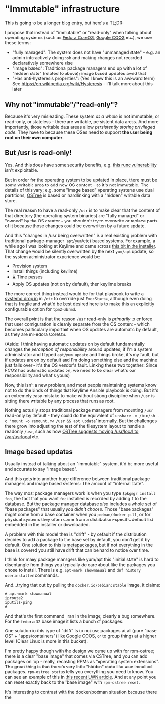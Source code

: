 # "Immutable" infrastructure

This is going to be a longer blog entry, but here's a TL;DR:

I propose that instead of "immutable" or "read-only" when talking about operating systems (such as [Fedora CoreOS](https://getfedora.org/en/coreos/), [Google COOS](https://cloud.google.com/container-optimized-os/docs) etc.), we use these terms:

 - "fully managed": The system does not have "unmanaged state" - e.g. an admin interactively doing `ssh` and making changes not recorded declaratively somewhere else
 - "image based": Traditional package managers end up with a lot of "hidden state" (related to above); image based updates avoid that
 - "Has anti-hysteresis properties": (Yes I know this is an awkward term) See https://en.wikipedia.org/wiki/Hysteresis - I'll talk more about this later

## Why not "immutable"/"read-only"?

Because it's very misleading.  These system *as a whole* is not immutable, or read-only, or stateless - there are writable, persistent data areas.  And more importantly, those writable data areas allow *persistently storing privileged code*.  They have to because these OSes need to support **the user being root on their own computer**.

## But /usr is read-only!

Yes.  And this does have some security benefits, e.g. [this runc vulnerability](https://kubernetes.io/blog/2019/02/11/runc-and-cve-2019-5736/) isn't exploitable.

But in order for the operating system to be updated in place, there must be *some* writable area to add new OS content - so it's not immutable.  The details of this vary; e.g. some "image based" operating systems use dual partitions, [OSTree](https://github.com/ostreedev/ostree) is based on hardlinking with a "hidden" writable data store.

The real reason to have a read-only `/usr` is to make clear that the content of that directory (the operating system binaries) are "fully managed" or "owned" by the OS creator - you shouldn't try to overwrite or replace parts of it because those changes could be overwritten by a future update.

And this "changes in /usr being overwritten" is a real existing problem with traditional package-manager (`apt`/`yum`/etc) based systems.  For example, a while ago I was looking at Keylime and came across [this bit in the installer](https://github.com/keylime/ansible-keylime-tpm-emulator/blob/3b482839708675d7fdf8c25323645d56b9b36152/roles/ansible-keylime-tpm20/tasks/ibm-tpm.yml#L46).  That change would be silently overwritten by the next `yum/apt` update, so the system administrator experience would be:

- Provision system
- Install things (including keylime)
- ⌛ Time passes
- Apply OS updates (not on by default), then keylime breaks
 
The more correct thing instead would be for that playbook to write a [systemd drop in](https://www.freedesktop.org/software/systemd/man/systemd.unit.html) in `/etc` to override just `ExecStart=`, although even doing that is fragile and what'd be best desired here is to make this an explicitly configurable option for `tpm2-abrmd`.

The overall point is that the reason `/usr` read-only is *primarily* to enforce that user configuration is cleanly separate from the OS content - which becomes particularly important when OS updates are automatic by default, as they are in Fedora CoreOS.

(Aside: I think having automatic updates on by default fundamentally changes the *perception of responsibility* around updates; if I'm a system administrator and I typed `apt/yum update` and things broke, it's my fault, but if updates are on by default and I'm doing something else and the machine just falls over - it's the OS vendor's fault.  Linking these two together: Since FCOS has automatic updates on, we need to be clear what's our responsibility and what's yours)

Now, this isn't a new problem, and most people maintaining systems know not to do the kinds of things that Keylime Ansible playbook is doing.  But it's an extremely easy mistake to make without strong discipline when `/usr` is sitting there writable by any process that runs as root.

Nothing actually stops traditional package managers from mounting `/usr` read-only by default - they could do the equivalent of `unshare -m /bin/sh -c 'mount -o remount,rw /usr && apt update`' internally.  But the challenges there grow into adjusting the rest of the filesystem layout to handle a readonly `/usr`, such as how [OSTree suggests moving /usr/local to /var/usrlocal](https://ostree.readthedocs.io/en/latest/manual/adapting-existing/) etc.

## Image based updates

Usually instead of talking about an "immutable" system, it'd be more useful and accurate to say "image based". 

And this gets into another huge difference between traditional package managers and image based systems: The amount of "internal state".

The way most package managers work is when you type `$pkgmgr install foo`, the fact that you want `foo` installed is recorded by adding it to the database.  But the package manager database *also* includes a whole set of "base packages" that usually *you didn't choose*.  Those "base packages" might come from a base container when you `podman/docker pull`, or for physical systems they often come from a distribution-specific default list embedded in the installer or downloaded.

A problem with this model then is "drift" - by default if the distribution decides to add a package to the base set by default, you don't get it by default.  One solution to this is [metapackages](https://help.ubuntu.com/community/MetaPackages), but if not everything in the base is covered you still have drift that can be hard to notice over time.

I think for many package managers like yum/apt this "initial state" is hard to disentangle from things you typically *do* care about like the packages you chose to install.  There is e.g. `apt-mark showmanual` and `dnf history userinstalled` commands.

And...trying that out by pulling the `docker.io/debian:stable` image, it claims:

```
# apt-mark showmanual
iproute2
iputils-ping
#
```

And that's the first command I ran in the image; clearly a bug somewhere.  For the `fedora:32` base image it lists a bunch of packages.

One solution to this type of "drift" is to not use packages at all (pure "base OS" + "apps/containers") like Google COOS, or to group things at a higher level (Clear Linux is more in this bucket).

I'm pretty happy though with the design we came up with for rpm-ostree; there is a clear "base image" that comes via OSTree, and you can add packages on top - really, recasting RPMs as "operating system extensions".  The great thing is that there's very little "hidden" state like user installed packages.  `rpm-ostree status` tells you everything you need to know.  You can see an example of this in [this recent LWN article](https://lwn.net/Articles/828966/).  And at any point you can reset exactly back to the "base image" with `rpm-ostree reset`.

It's interesting to contrast with the docker/podman situation because there the 
